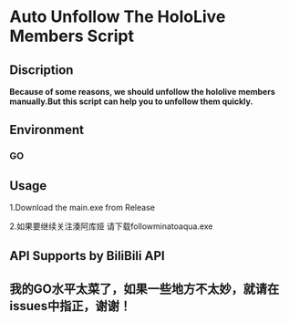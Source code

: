 # Auto Unfollow The HoloLive Members Script
## Discription
**Because of some reasons, we should unfollow the hololive members manually.But this script can help you to unfollow them quickly.**
## Environment
### GO
## Usage
1.Download the main.exe from Release

2.如果要继续关注湊阿库娅 请下载followminatoaqua.exe
## API Supports by BiliBili API
## 我的GO水平太菜了，如果一些地方不太妙，就请在issues中指正，谢谢！
